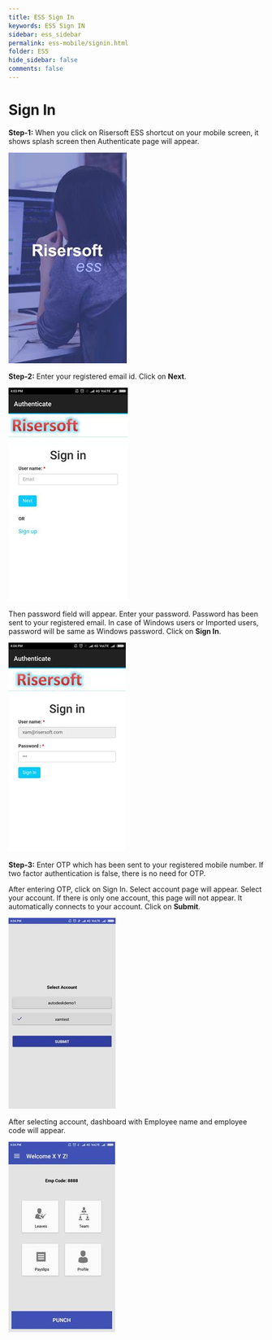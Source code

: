 ```yaml
---
title: ESS Sign In
keywords: ESS Sign IN
sidebar: ess_sidebar
permalink: ess-mobile/signin.html
folder: ESS
hide_sidebar: false
comments: false
---
```



# Sign In

**Step-1:** When you click on Risersoft ESS shortcut on your mobile screen, it shows splash screen then Authenticate page will appear.

![](/images/ess.jpg)


**Step-2:** Enter your registered email id. Click on **Next**.

![](/images/signin.jpg)

Then password field will appear. Enter your password. Password has been sent to your registered email. 
In case of Windows users or Imported users, password will be same as Windows password. Click on **Sign In**.

![](/images/signinpassword.jpg)

**Step-3:** Enter OTP which has been sent to your registered mobile number. If two factor authentication is false, there is no need for OTP.

After entering OTP, click on Sign In. Select account page will appear. Select your account.  If there is only one account, this page will not appear. 
It automatically connects to your account. Click on **Submit**.

![](/images/selectaccount.jpg)

After selecting account, dashboard with Employee name and employee code will appear.

![](/images/welcome.jpg)
